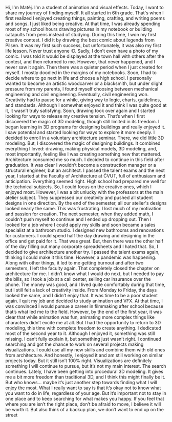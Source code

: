 Hi, I'm Matěj. I'm a student of animation and visual effects. Today, I want to share my journey of finding myself.
It all started in 6th grade. That's when I first realized I enjoyed creating things, painting, crafting, and writing poems and songs. I just liked being creative. At that time, I was already spending most of my school hours drawing pictures in my notebook or building catapults from pens instead of studying. During this time, I won my first creative contest. I did it by drawing the best comic about legends from Pilsen.
It was my first such success, but unfortunately, it was also my first life lesson. Never trust anyone :D. Sadly, I don’t even have a photo of my comic. I was told it would be displayed at the town hall with others after the contest, and then returned to me. However, that never happened, and I never saw it again.
Then there was a quieter period when I just created for myself. I mostly doodled in the margins of my notebooks. Soon, I had to decide where to go next in life and choose a high school.
I personally wanted to become an artistic woodcarver or a blacksmith, but under slight pressure from my parents, I found myself choosing between mechanical engineering and civil engineering. Eventually, civil engineering won. Creativity had to pause for a while, giving way to logic, charts, guidelines, and standards.
Although I somewhat enjoyed it and think I was quite good at it, it wasn’t truly satisfying. Soon, drawing took over again and I started looking for ways to release my creative tension. That’s when I first discovered the magic of 3D modeling, though still limited in its freedom. I began learning in 3D programs for designing buildings and really enjoyed it. I saw potential and started looking for ways to explore it more deeply. I decided to enroll in a voluntary architecture seminar. There, we did little 3D modeling. But, I discovered the magic of designing buildings. It combined everything I loved: drawing, making physical models, 3D modeling, and, most importantly, feeling like I was creating something new that mattered. Architecture consumed me so much. I decided to continue in this field after graduation. It was clear I wouldn’t become a construction manager or a structural engineer, but an architect.
I passed the talent exams and the next year, I started at the Faculty of Architecture at ČVUT, full of enthusiasm and anticipation. Everything seemed right. High school had prepared me well for the technical subjects. So, I could focus on the creative ones, which I enjoyed most. However, I was a bit unlucky with the professors at the main atelier subject. They suppressed our creativity and pushed all student designs in one direction. By the end of the semester, all our atelier's designs looked nearly the same. This was frustrating. I lost much of my motivation and passion for creation. The next semester, when they added math, I couldn’t push myself to continue and I ended up dropping out.
Then I looked for a job where I could apply my skills and soon became a sales specialist at a bathroom studio. I designed new bathrooms and renovations for customers. I could spend half the day drawing and designing in the office and get paid for it. That was great. But, then there was the other half of the day filling out many corporate spreadsheets and I hated that. So, I decided to give architecture another try.
I passed the talent exams again, thinking I could make it this time. However, a pandemic was happening. Along with other things, it led to me getting burnout and after two semesters, I left the faculty again. That completely closed the chapter on architecture for me. I didn’t know what I would do next, but I needed to pay the bills, so I took a job at a call center, selling car insurance over the phone. The money was good, and I lived quite comfortably during that time, but I still felt a lack of creativity inside. From Monday to Friday, the days looked the same, and I didn’t enjoy that. It was time to be a poor student again.
I quit my job and decided to study animation and VFX. At that time, I was convinced I would pursue a career in filmmaking after school because that’s what led me to the field. However, by the end of the first year, it was clear that while animation was fun, animating more complex things like characters didn’t excite me at all. But I had the opportunity to return to 3D modeling, this time with complete freedom to create anything. I dedicated most of the second year to it. Although I enjoyed it, something was still missing. I can’t fully explain it, but something just wasn’t right. I continued searching and got the chance to work on several projects making visualizations. I could use all my new skills and combine them with old ones from architecture. And honestly, I enjoyed it and am still working on similar projects today.
But it still isn’t 100% right. Visualizations are definitely something I will continue to pursue, but it’s not my main interest. The search continues.
Lately, I have been getting into procedural 3D modeling. It gives me a bit more freedom than traditional 3D, and I think this might finally be it. But who knows… maybe it’s just another step towards finding what I will enjoy the most.
What I really want to say is that it’s okay not to know what you want to do in life, regardless of your age. But it’s important not to stay in one place and to keep searching for what makes you happy. If you feel that where you are isn’t the right place, don’t be afraid to move, I believe it will be worth it.
But also think of a backup plan, we don’t want to end up on the street

